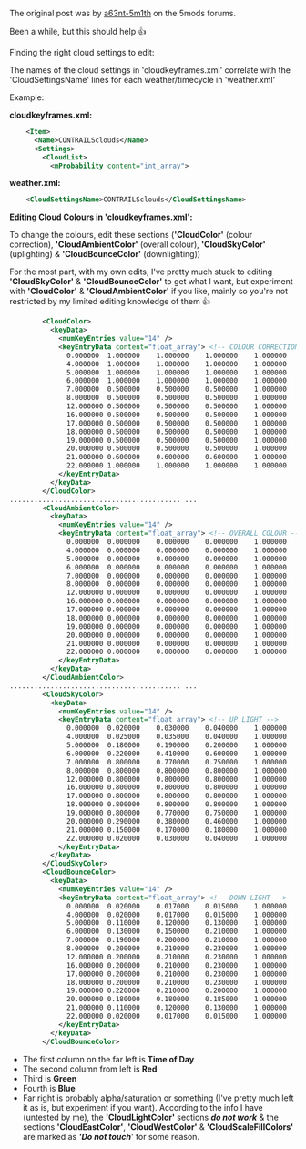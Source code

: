 The original post was by [a63nt-5m1th](https://www.gta5-mods.com/users/a63nt-5m1th) on the 5mods forums.

Been a while, but this should help :thumbsup:

Finding the right cloud settings to edit:

The names of the cloud settings in 'cloudkeyframes.xml' correlate with the 'CloudSettingsName' lines for each weather/timecycle in 'weather.xml'

Example:

**cloudkeyframes.xml:** 
```xml
	<Item> 
	  <Name>CONTRAILSclouds</Name>
	  <Settings>
		<CloudList>
		  <mProbability content="int_array">
```

**weather.xml:**
```xml
	<CloudSettingsName>CONTRAILSclouds</CloudSettingsName>
```

**Editing Cloud Colours in 'cloudkeyframes.xml':**

To change the colours, edit these sections (**'CloudColor'** (colour correction), **'CloudAmbientColor'** (overall colour), **'CloudSkyColor'** (uplighting) & **'CloudBounceColor'** (downlighting))

For the most part, with my own edits, I've pretty much stuck to editing **'CloudSkyColor'** & **'CloudBounceColor'** to get what I want, but experiment with **'CloudColor'** & **'CloudAmbientColor'** if you like, mainly so you're not restricted by my limited editing knowledge of them :thumbsup:

```xml
		<CloudColor>
		  <keyData>
			<numKeyEntries value="14" />
			<keyEntryData content="float_array"> <!-- COLOUR CORRECTION -->
			  0.000000	1.000000	1.000000	1.000000	1.000000
			  4.000000	1.000000	1.000000	1.000000	1.000000
			  5.000000	1.000000	1.000000	1.000000	1.000000
			  6.000000	1.000000	1.000000	1.000000	1.000000
			  7.000000	0.500000	0.500000	0.500000	1.000000
			  8.000000	0.500000	0.500000	0.500000	1.000000
			  12.000000	0.500000	0.500000	0.500000	1.000000
			  16.000000	0.500000	0.500000	0.500000	1.000000
			  17.000000	0.500000	0.500000	0.500000	1.000000
			  18.000000	0.500000	0.500000	0.500000	1.000000
			  19.000000	0.500000	0.500000	0.500000	1.000000
			  20.000000	0.500000	0.500000	0.500000	1.000000
			  21.000000	0.600000	0.600000	0.600000	1.000000
			  22.000000	1.000000	1.000000	1.000000	1.000000
			</keyEntryData>
		  </keyData>
		</CloudColor>
.......................................... ...
		<CloudAmbientColor>
		  <keyData>
			<numKeyEntries value="14" />
			<keyEntryData content="float_array"> <!-- OVERALL COLOUR -->
			  0.000000	0.000000	0.000000	0.000000	1.000000
			  4.000000	0.000000	0.000000	0.000000	1.000000
			  5.000000	0.000000	0.000000	0.000000	1.000000
			  6.000000	0.000000	0.000000	0.000000	1.000000
			  7.000000	0.000000	0.000000	0.000000	1.000000
			  8.000000	0.000000	0.000000	0.000000	1.000000
			  12.000000	0.000000	0.000000	0.000000	1.000000
			  16.000000	0.000000	0.000000	0.000000	1.000000
			  17.000000	0.000000	0.000000	0.000000	1.000000
			  18.000000	0.000000	0.000000	0.000000	1.000000
			  19.000000	0.000000	0.000000	0.000000	1.000000
			  20.000000	0.000000	0.000000	0.000000	1.000000
			  21.000000	0.000000	0.000000	0.000000	1.000000
			  22.000000	0.000000	0.000000	0.000000	1.000000
			</keyEntryData>
		  </keyData>
		</CloudAmbientColor>
.......................................... ...
		<CloudSkyColor>
		  <keyData>
			<numKeyEntries value="14" />
			<keyEntryData content="float_array"> <!-- UP LIGHT -->
			  0.000000	0.020000	0.030000	0.040000	1.000000
			  4.000000	0.025000	0.035000	0.040000	1.000000
			  5.000000	0.180000	0.190000	0.200000	1.000000
			  6.000000	0.220000	0.410000	0.600000	1.000000
			  7.000000	0.800000	0.770000	0.750000	1.000000
			  8.000000	0.800000	0.800000	0.800000	1.000000
			  12.000000	0.800000	0.800000	0.800000	1.000000
			  16.000000	0.800000	0.800000	0.800000	1.000000
			  17.000000	0.800000	0.800000	0.800000	1.000000
			  18.000000	0.800000	0.800000	0.800000	1.000000
			  19.000000	0.800000	0.770000	0.750000	1.000000
			  20.000000	0.290000	0.380000	0.460000	1.000000
			  21.000000	0.150000	0.170000	0.180000	1.000000
			  22.000000	0.020000	0.030000	0.040000	1.000000
			</keyEntryData>
		  </keyData>
		</CloudSkyColor>
		<CloudBounceColor>
		  <keyData>
			<numKeyEntries value="14" />
			<keyEntryData content="float_array"> <!-- DOWN LIGHT -->
			  0.000000	0.020000	0.017000	0.015000	1.000000
			  4.000000	0.020000	0.017000	0.015000	1.000000
			  5.000000	0.110000	0.120000	0.130000	1.000000
			  6.000000	0.130000	0.150000	0.210000	1.000000
			  7.000000	0.190000	0.200000	0.210000	1.000000
			  8.000000	0.200000	0.210000	0.230000	1.000000
			  12.000000	0.200000	0.210000	0.230000	1.000000
			  16.000000	0.200000	0.210000	0.230000	1.000000
			  17.000000	0.200000	0.210000	0.230000	1.000000
			  18.000000	0.200000	0.210000	0.230000	1.000000
			  19.000000	0.220000	0.210000	0.200000	1.000000
			  20.000000	0.180000	0.180000	0.185000	1.000000
			  21.000000	0.110000	0.120000	0.130000	1.000000
			  22.000000	0.020000	0.017000	0.015000	1.000000
			</keyEntryData>
		  </keyData>
		</CloudBounceColor>
```
* The first column on the far left is **Time of Day**
* The second column from left is **Red**
* Third is **Green**
* Fourth is **Blue**
* Far right is probably alpha/saturation or something (I've pretty much left it as is, but experiment if you want).
According to the info I have (untested by me), the **'CloudLightColor'** sections _**do not work**_ & the sections **'CloudEastColor'**, **'CloudWestColor'** & **'CloudScaleFillColors'** are marked as _**'Do not touch**_' for some reason.